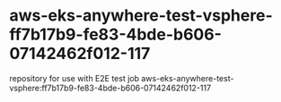# aws-eks-anywhere-test-vsphere-ff7b17b9-fe83-4bde-b606-07142462f012-117
repository for use with E2E test job aws-eks-anywhere-test-vsphere:ff7b17b9-fe83-4bde-b606-07142462f012-117
